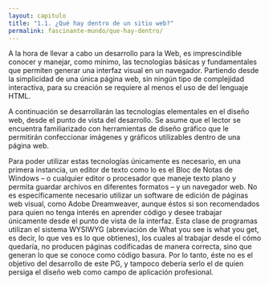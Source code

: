 ```yaml
---
layout: capitulo
title: "1.1. ¿Qué hay dentro de un sitio web?"
permalink: fascinante-mundo/que-hay-dentro/
---
```


A la hora de llevar a cabo un desarrollo para la Web, es imprescindible conocer y manejar, como mínimo, las tecnologías básicas y fundamentales que permiten generar una interfaz visual en un navegador. Partiendo desde la simplicidad de una única página web, sin ningún tipo de complejidad interactiva, para su creación se requiere al menos el uso de del lenguaje HTML.

A continuación se desarrollarán las tecnologías elementales en el diseño web, desde el punto de vista del desarrollo. Se asume que el lector se encuentra familiarizado con herramientas de diseño gráfico que le permitirán confeccionar imágenes y gráficos utilizables dentro de una página web.

Para poder utilizar estas tecnologías únicamente es necesario, en una primera instancia, un editor de texto como lo es el Bloc de Notas de Windows – o cualquier editor o procesador que maneje texto plano y permita guardar archivos en diferentes formatos – y un navegador web. No es específicamente necesario utilizar un software de edición de páginas web visual, como Adobe Dreamweaver, aunque éstos si son recomendados para quien no tenga interés en aprender código y desee trabajar únicamente desde el punto de vista de la interfaz. Esta clase de programas utilizan el sistema WYSIWYG (abreviación de What you see is what you get, es decir, lo que ves es lo que obtienes), los cuales al trabajar desde el cómo quedaría, no producen páginas codificadas de manera correcta, sino que generan lo que se conoce como código basura. Por lo tanto, éste no es el objetivo del desarrollo de este PG, y tampoco debería serlo el de quien persiga el diseño web como campo de aplicación profesional.